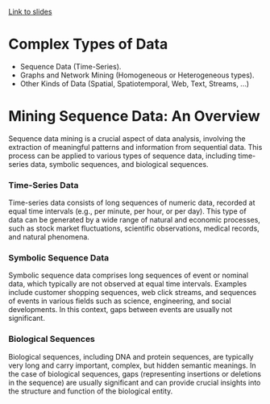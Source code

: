 [Link to slides](https://docs.google.com/presentation/d/1Y-g0D6ImXsBxWZebj3Z2FZxMW9m1JPCS/edit)

# Complex Types of Data

- Sequence Data (Time-Series).
- Graphs and Network Mining (Homogeneous or Heterogeneous types).
- Other Kinds of Data (Spatial, Spatiotemporal, Web, Text, Streams, ...)

# Mining Sequence Data: An Overview

Sequence data mining is a crucial aspect of data analysis, involving the extraction of meaningful patterns and information from sequential data. This process can be applied to various types of sequence data, including time-series data, symbolic sequences, and biological sequences.

### Time-Series Data

Time-series data consists of long sequences of numeric data, recorded at equal time intervals (e.g., per minute, per hour, or per day). This type of data can be generated by a wide range of natural and economic processes, such as stock market fluctuations, scientific observations, medical records, and natural phenomena.

### Symbolic Sequence Data

Symbolic sequence data comprises long sequences of event or nominal data, which typically are not observed at equal time intervals. Examples include customer shopping sequences, web click streams, and sequences of events in various fields such as science, engineering, and social developments. In this context, gaps between events are usually not significant.

### Biological Sequences

Biological sequences, including DNA and protein sequences, are typically very long and carry important, complex, but hidden semantic meanings. In the case of biological sequences, gaps (representing insertions or deletions in the sequence) are usually significant and can provide crucial insights into the structure and function of the biological entity.
